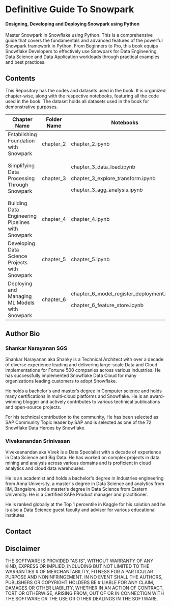 # Definitive Guide To Snowpark
#### Designing, Developing and Deploying Snowpark using Python
Master Snowpark in Snowflake using Python. This is a comprehensive guide that covers the fundamentals and advanced features of the powerful Snowpark framework in Python. From Beginners to Pro, this book equips Snowflake Developers to effectively use Snowpark for Data Engineering, Data Science and Data Application workloads through practical examples and best practices.

## Contents

This Repository has the codes and datasets used in the book. It is organized chapter-wise, along with the respective notebooks, featuring all the code used in the book. The dataset holds all datasets used in the book for demonstrative purposes.

| Chapter Name                                      | Folder Name  | Notebooks                        |
| --------------------------------------------------| -------------| -------------------------------- |
| Establishing Foundation with Snowpark             | chapter_2    | chapter_2.ipynb                  |
| Simplifying Data Processing Through Snowpark      | chapter_3    | <p> chapter_3_data_load.ipynb </p> <p> chapter_3_explore_transform.ipynb </p>  <p> chapter_3_agg_analysis.ipynb </p>  | 
| Building Data Engineering Pipelines with Snowpark | chapter_4    | chapter_4.ipynb                  |
| Developing Data Science Projects with Snowpark | chapter_5    | chapter_5.ipynb                  |
| Deploying and Managing ML Models with Snowpark | chapter_6    | <p> chapter_6_model_register_deployment.ipynb     </p>    <p> chapter_6_feature_store.ipynb     </p>          |

## Author Bio
### Shankar Narayanan SGS

Shankar Narayanan aka Shanky is a Technical Architect with over a decade of diverse experience leading and delivering large-scale Data and Cloud implementations for Fortune 500 companies across various industries. He has successfully implemented Snowflake Data Cloud for many organizations leading customers to adopt Snowflake.

He holds a bachelor's and master’s degree in Computer science and holds many certifications in multi-cloud platforms and Snowflake. He is an award-winning blogger and actively contributes to various technical publications and open-source projects.

For his technical contribution to the community, He has been selected as SAP Community Topic leader by SAP and is selected as one of the 72 Snowflake Data Heroes by Snowflake.

### Vivekanandan Srinivasan
Vivekeanandan aka Vivek is a Data Specialist with a decade of experience in Data Science and Big Data. He has worked on complex projects in data mining and analysis across various domains and is proficient in cloud analytics and cloud data warehouses.

He is an academist and holds a bachelor's degree in Industries engineering from Anna University, a master's degree in Data Science and analytics from IIM, Bangalore, and a master's degree in Data Science from Eastern University. He is a Certified SAFe Product manager and practitioner.

He is ranked globally at the Top 1 percentile in Kaggle for his solution and he is also a Data Science guest faculty and advisor for various educational institutes

## Contact
 <Provide Contact Information and Website>


## Disclaimer
THE SOFTWARE IS PROVIDED "AS IS", WITHOUT WARRANTY OF ANY KIND, EXPRESS OR IMPLIED, INCLUDING BUT NOT LIMITED TO THE WARRANTIES # OF MERCHANTABILITY, FITNESS FOR A PARTICULAR PURPOSE AND NONINFRINGEMENT. IN NO EVENT SHALL THE AUTHORS, PUBLISHERS OR COPYRIGHT HOLDERS BE # LIABLE FOR ANY CLAIM, DAMAGES OR OTHER LIABILITY, WHETHER IN AN ACTION OF CONTRACT, TORT OR OTHERWISE, ARISING FROM, OUT OF OR IN CONNECTION WITH THE SOFTWARE OR THE USE OR OTHER DEALINGS IN THE SOFTWARE.